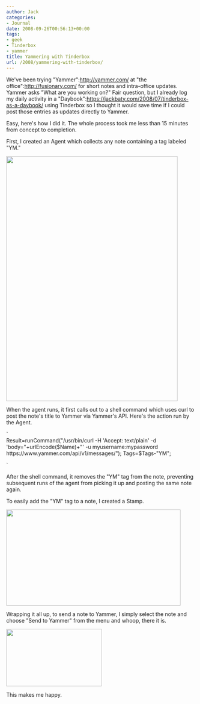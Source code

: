 ```yaml
---
author: Jack
categories:
- Journal
date: 2008-09-26T00:56:13+00:00
tags:
- geek
- Tinderbox
- yammer
title: Yammering with Tinderbox
url: /2008/yammering-with-tinderbox/
---
```


<span class="drop_cap">W</span>e've been trying "Yammer":http://yammer.com/ at "the office":http://fusionary.com/ for short notes and intra-office updates. Yammer asks "What are you working on?" Fair question, but I already log my daily activity in a "Daybook":https://jackbaty.com/2008/07/tinderbox-as-a-daybook/ using Tinderbox so I thought it would save time if I could post those entries as updates directly to Yammer.

Easy, here's how I did it. The whole process took me less than 15 minutes from concept to completion.

First, I created an Agent which collects any note containing a tag labeled "YM."

[<img src="https://www.baty.net/files//tinderbox-yammer-agent.jpg" alt="" title="tinderbox-yammer-agent" width="456" height="650" class="aligncenter size-full wp-image-2698" />][1]

When the agent runs, it first calls out to a shell command which uses curl to post the note's title to Yammer via Yammer's API. Here's the action run by the Agent.

`<br />
Result=runCommand("/usr/bin/curl -H 'Accept: text/plain' -d 'body="+urlEncode($Name)+"' -u myusername:mypassword https://www.yammer.com/api/v1/messages/"); Tags=$Tags-"YM";</p>
<p>`

After the shell command, it removes the "YM" tag from the note, preventing subsequent runs of the agent from picking it up and posting the same note again.

To easily add the "YM" tag to a note, I created a Stamp.

[<img src="https://www.baty.net/files//tinderbox-yammer-stamp.jpg" alt="" title="tinderbox-yammer-stamp" width="464" height="255" class="aligncenter size-full wp-image-2699" />][2]

Wrapping it all up, to send a note to Yammer, I simply select the note and choose "Send to Yammer" from the menu and whoop, there it is.

[<img src="https://www.baty.net/files//tinderbox-yammer-menu.jpg" alt="" title="tinderbox-yammer-menu" width="254" height="152" class="aligncenter size-full wp-image-2700" />][3]

This makes me happy.

 [1]: https://www.baty.net/files//tinderbox-yammer-agent.jpg
 [2]: https://www.baty.net/files//tinderbox-yammer-stamp.jpg
 [3]: https://www.baty.net/files//tinderbox-yammer-menu.jpg
